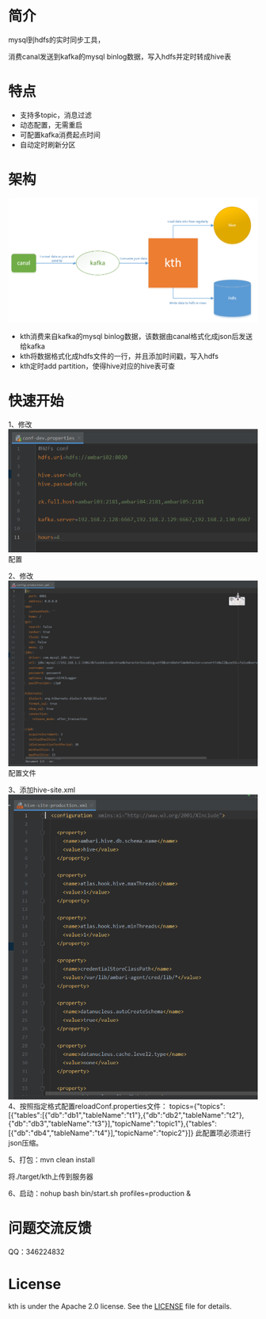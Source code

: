 # 简介

mysql到hdfs的实时同步工具，

消费canal发送到kafka的mysql binlog数据，写入hdfs并定时转成hive表

# 特点

- 支持多topic，消息过滤
- 动态配置，无需重启
- 可配置kafka消费起点时间
- 自动定时刷新分区

# 架构

![](https://github.com/powdersnow-zsy/kth/blob/main/4.png)

- kth消费来自kafka的mysql binlog数据，该数据由canal格式化成json后发送给kafka
- kth将数据格式化成hdfs文件的一行，并且添加时间戳，写入hdfs
- kth定时add partition，使得hive对应的hive表可查

# 快速开始

1、修改![](https://github.com/powdersnow-zsy/kth/blob/main/1.png)配置

2、修改![](https://github.com/powdersnow-zsy/kth/blob/main/2.png)配置文件

3、添加hive-site.xml ![](https://github.com/powdersnow-zsy/kth/blob/main/3.png)
4、按照指定格式配置reloadConf.properties文件：
topics={"topics":[{"tables":[{"db":"db1","tableName":"t1"},{"db":"db2","tableName":"t2"},{"db":"db3","tableName":"t3"}],"topicName":"topic1"},{"tables":[{"db":"db4","tableName":"t4"}],"topicName":"topic2"}]}
此配置项必须进行json压缩。


5、打包：mvn clean install

将./target/kth上传到服务器

6、启动：nohup bash bin/start.sh profiles=production &

# 问题交流反馈

QQ：346224832

# License

kth is under the Apache 2.0 license. See the [LICENSE](http://www.apache.org/licenses/LICENSE-2.0) file for details.
